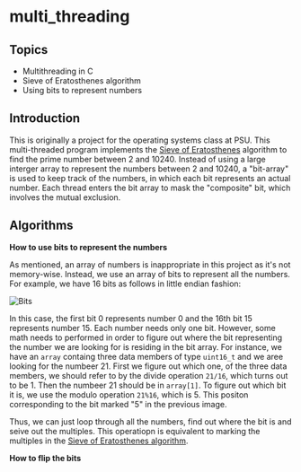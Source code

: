 # multi_threading

## Topics
- Multithreading in C
- Sieve of Eratosthenes algorithm
- Using bits to represent numbers

## Introduction
This is originally a project for the operating systems class at PSU. This multi-threaded program implements the [Sieve of Eratosthenes](https://en.wikipedia.org/wiki/Sieve_of_Eratosthenes) 
algorithm to find the prime number between 2 and 10240. Instead of using a large interger array to represent the numbers between 2 and 10240, a "bit-array" is used to keep track of the numbers, 
in which each bit represents an actual number. Each thread enters the bit array to mask the "composite" bit, which involves the mutual exclusion.


## Algorithms
**How to use bits to represent the numbers**

As mentioned, an array of numbers is inappropriate in this project as it's not memory-wise. Instead, we use an array of bits to represent all the numbers. For example, we have 16 bits as follows in little endian fashion:


![Bits](https://user-images.githubusercontent.com/116975970/227818374-3601e05a-6e11-43a0-9e3d-e878903d7cbc.png)


In this case, the first bit 0 represents number 0 and the 16th bit 15 represents number 15. Each number needs only one bit. However, some math needs to performed in order to figure out where the bit representing the number we are looking for is residing in the bit array. For instance, we have an `array` containg three data members of type `uint16_t` and we aree looking for the numbeer 21. First we figure out which one, of the three data members, we should refer to by the divide operation `21/16`, which turns out to be 1. Then the numbeer 21 should be in `array[1]`. To figure out which bit it is, we use the modulo operation `21%16`, which is 5. This positon corresponding to the bit marked "5" in the previous image. 


Thus, we can just loop through all the numbers, find out where the bit is and seive out the multiples. This operatiopn is equivalent to marking the multiples in the [Sieve of Eratosthenes algorithm](https://en.wikipedia.org/wiki/Sieve_of_Eratosthenes).


**How to flip the bits**

